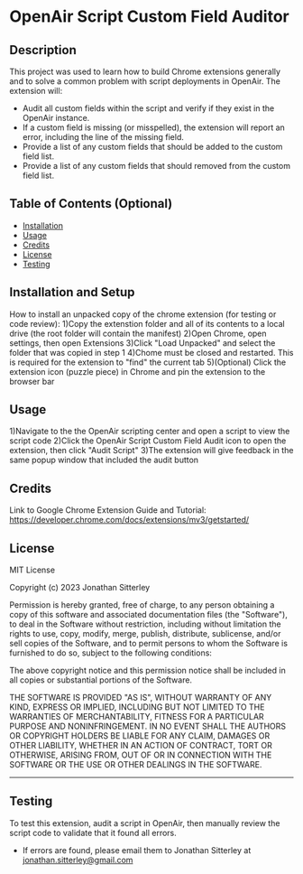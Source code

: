 # OpenAir Script Custom Field Auditor

## Description

This project was used to learn how to build Chrome extensions generally and to solve a common problem with script deployments in OpenAir.  The extension will:

- Audit all custom fields within the script and verify if they exist in the OpenAir instance.
- If a custom field is missing (or misspelled), the extension will report an error, including the line of the missing field.
- Provide a list of any custom fields that should be added to the custom field list.
- Provide a list of any custom fields that should removed from the custom field list.

## Table of Contents (Optional)

- [Installation](#installation)
- [Usage](#usage)
- [Credits](#credits)
- [License](#license)
- [Testing](#testing)

## Installation and Setup

How to install an unpacked copy of the chrome extension (for testing or code review):
1)Copy the extenstion folder and all of its contents to a local drive (the root folder will contain the manifest)
2)Open Chrome, open settings, then open Extensions
3)Click "Load Unpacked" and select the folder that was copied in step 1
4)Chome must be closed and restarted.  This is required for the extension to "find" the current tab
5)(Optional) Click the extension icon (puzzle piece) in Chrome and pin the extension to the browser bar

## Usage

1)Navigate to the the OpenAir scripting center and open a script to view the script code
2)Click the OpenAir Script Custom Field Audit icon to open the extension, then click "Audit Script"
3)The extension will give feedback in the same popup window that included the audit button

## Credits

Link to Google Chrome Extension Guide and Tutorial: https://developer.chrome.com/docs/extensions/mv3/getstarted/

## License

MIT License

Copyright (c) 2023 Jonathan Sitterley

Permission is hereby granted, free of charge, to any person obtaining a copy
of this software and associated documentation files (the "Software"), to deal
in the Software without restriction, including without limitation the rights
to use, copy, modify, merge, publish, distribute, sublicense, and/or sell
copies of the Software, and to permit persons to whom the Software is
furnished to do so, subject to the following conditions:

The above copyright notice and this permission notice shall be included in all
copies or substantial portions of the Software.

THE SOFTWARE IS PROVIDED "AS IS", WITHOUT WARRANTY OF ANY KIND, EXPRESS OR
IMPLIED, INCLUDING BUT NOT LIMITED TO THE WARRANTIES OF MERCHANTABILITY,
FITNESS FOR A PARTICULAR PURPOSE AND NONINFRINGEMENT. IN NO EVENT SHALL THE
AUTHORS OR COPYRIGHT HOLDERS BE LIABLE FOR ANY CLAIM, DAMAGES OR OTHER
LIABILITY, WHETHER IN AN ACTION OF CONTRACT, TORT OR OTHERWISE, ARISING FROM,
OUT OF OR IN CONNECTION WITH THE SOFTWARE OR THE USE OR OTHER DEALINGS IN THE
SOFTWARE.

---

## Testing

To test this extension, audit a script in OpenAir, then manually review the script code to validate that it found all errors.
- If errors are found, please email them to Jonathan Sitterley at jonathan.sitterley@gmail.com
